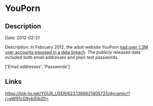 # YouPorn

## Description

Date: 2012-02-21

Description:
In February 2012, the adult website YouPorn <a href="http://www.huffingtonpost.com/2012/02/22/youporn-hacked-email-addresses-passwords_n_1294502.html" target="_blank" rel="noopener">had over 1.3M user accounts exposed in a data breach</a>. The publicly released data included both email addresses and plain text passwords.


['Email addresses', 'Passwords']

## Links

https://link-to.net/YOUR_USER/623.1366621405725/dynamic/?r=eW91cG9ybi5jb20=